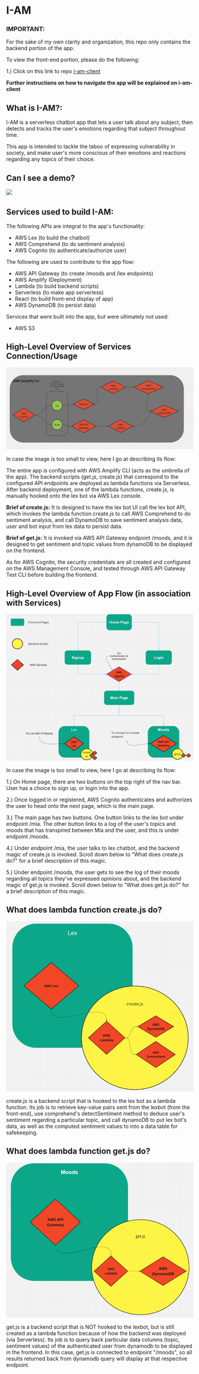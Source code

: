 # I-AM

### **IMPORTANT:** 
For the sake of my own clarity and organization, this repo only contains the backend portion of the app. 

To view the front-end portion, please do the following:

1.) Click on this link to repo [i-am-client](https://github.com/AllergictoCrustaceans/i-am-client) 

**Further instructions on how to navigate the app will be explained on i-am-client**


## **What is I-AM?:**
I-AM is a serverless chatbot app that lets a user talk about any subject, then detects and tracks the user's emotions regarding that subject throughout time.

This app is intended to tackle the taboo of expressing vulnerability in society, and make user's more conscious of their emotions and reactions regarding any topics of their choice. 


## Can I see a demo?

![](iamDemo.gif)

## **Services used to build I-AM:**
The following APIs are integral to the app's functionality: 
- AWS Lex (to build the chatbot)
- AWS Comprehend (to do sentiment analysis)
- AWS Cognito (to authenticate/authorize user)

The following are used to contribute to the app flow:
- AWS API Gateway (to create /moods and /lex endpoints)
- AWS Amplify (Deployment)
- Lambda (to build backend scripts)
- Serverless (to make app serverless)
- React (to build front-end display of app)
- AWS DynamoDB (to persist data)

Services that were built into the app, but were ultimately not used:
- AWS S3



## **High-Level Overview of Services Connection/Usage**
![Image of AWS Services connection with each other](servicesFlow.png)

In case the image is too small to view, here I go at describing its flow: 

The entire app is configured with AWS Amplify CLI (acts as the umbrella of the app). The backend scripts (get.js, create.js) that correspond to the configured API endpoints are deployed as lambda functions via Serverless. After backend deployment, one of the lambda functions, create.js, is manually hooked onto the lex bot via AWS Lex console. 

**Brief of create.js:** It is designed to have the lex bot UI call the lex bot API, which invokes the lambda function create.js to call AWS Comprehend to do sentiment analysis, and call DynamoDB to save sentiment analysis data, user and bot input from lex data to persist data. 

**Brief of get.js:** It is invoked via AWS API Gateway endpoint /moods, and it is designed to get sentiment and topic values from dynamoDB to be displayed on the frontend. 

As for AWS Cognito, the security credentials are all created and configured on the AWS Management Console, and tested through AWS API Gateway Test CLI before building the frontend. 


## **High-Level Overview of App Flow (in association with Services)**
![Image of high-level overview of app flow](appFlow.png)

In case the image is too small to view, here I go at describing its flow:

1.) On Home page, there are two buttons on the top right of the nav bar. User has a choice to sign up, or login into the app. 

2.) Once logged in or registered, AWS Cognito authenticates and authorizes the user to head onto the next page, which is the main page. 

3.) The main page has two buttons. One button links to the lex bot under endpoint /mia. The other button links to a log of the user's topics and moods that has transpired between Mia and the user, and this is under endpoint /moods. 

4.) Under endpoint /mia, the user talks to lex chatbot, and the backend magic of create.js is invoked. Scroll down below to "What does create.js do?" for a brief description of this magic. 

5.) Under endpoint /moods, the user gets to see the log of their moods regarding all topics they've expressed opinions about, and the backend magic of get.js is invoked. Scroll down below to "What does get.js do?" for a brief description of this magic.

## **What does lambda function create.js do?**
![Image of what create.js does as a backend script](lexFlow.png)

create.js is a backend script that is hooked to the lex bot as a lambda function. Its job is to retrieve key-value pairs sent from the lexbot (from the front-end), use comprehend's detectSentiment method to deduce user's sentiment regarding a particular topic, and call dynamoDB to put lex bot's data, as well as the computed sentiment values to into a data table for safekeeping. 

## **What does lambda function get.js do?** 
![Image of what get-js does as a backend script](moodsFlow.png)

get.js is a backend script that is NOT hooked to the lexbot, but is still created as a lambda function because of how the backend was deployed (via Serverless). Its job is to query back particular data columns (topic, sentiment values) of the authenticated user from dynamodb to be displayed in the frontend. In this case, get.js is connected to endpoint "/moods", so all results returned back from dynamodb query will display at that respective endpoint. 
